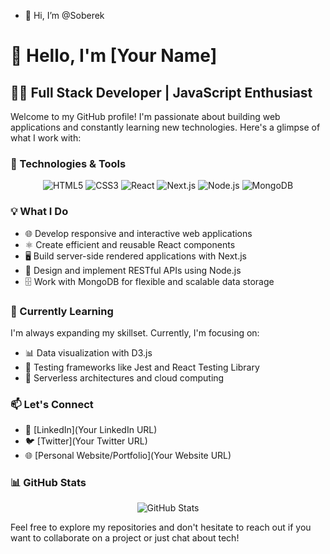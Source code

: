 - 👋 Hi, I’m @Soberek

# 👋 Hello, I'm [Your Name]

## 👨‍💻 Full Stack Developer | JavaScript Enthusiast

Welcome to my GitHub profile! I'm passionate about building web applications and constantly learning new technologies. Here's a glimpse of what I work with:

### 🚀 Technologies & Tools

<div align="center">
  <img src="https://img.shields.io/badge/-HTML5-E34F26?style=flat-square&logo=html5&logoColor=white" alt="HTML5" />
  <img src="https://img.shields.io/badge/-CSS3-1572B6?style=flat-square&logo=css3" alt="CSS3" />
  <img src="https://img.shields.io/badge/-React-61DAFB?style=flat-square&logo=react&logoColor=black" alt="React" />
  <img src="https://img.shields.io/badge/-Next.js-000000?style=flat-square&logo=next.js" alt="Next.js" />
  <img src="https://img.shields.io/badge/-Node.js-339933?style=flat-square&logo=node.js&logoColor=white" alt="Node.js" />
  <img src="https://img.shields.io/badge/-MongoDB-47A248?style=flat-square&logo=mongodb&logoColor=white" alt="MongoDB" />
</div>

### 💡 What I Do

- 🌐 Develop responsive and interactive web applications
- ⚛️ Create efficient and reusable React components
- 🖥️ Build server-side rendered applications with Next.js
- 🚀 Design and implement RESTful APIs using Node.js
- 🗄️ Work with MongoDB for flexible and scalable data storage

### 🌱 Currently Learning

I'm always expanding my skillset. Currently, I'm focusing on:

- 📊 Data visualization with D3.js
- 🧪 Testing frameworks like Jest and React Testing Library
- 🚀 Serverless architectures and cloud computing

### 📫 Let's Connect

- 💼 [LinkedIn](Your LinkedIn URL)
- 🐦 [Twitter](Your Twitter URL)
- 🌐 [Personal Website/Portfolio](Your Website URL)

### 📊 GitHub Stats

<div align="center">
  <img src="https://github-readme-stats.vercel.app/api?username=Soberek&show_icons=true&theme=radical" alt="GitHub Stats" />
</div>

Feel free to explore my repositories and don't hesitate to reach out if you want to collaborate on a project or just chat about tech!
